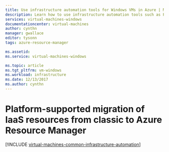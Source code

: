 ```yaml
---
title: Use infrastructure automation tools for Windows VMs in Azure | Microsoft Docs
description: Learn how to use infrastructure automation tools such as PowerShell DSC, Ansible, Chef, Puppet, and Azure Automation to create and manage Windows virtual machines in Azure
services: virtual-machines-windows
documentationcenter: virtual-machines
author: cynthn
manager: gwallace
editor: tysonn
tags: azure-resource-manager

ms.assetid: 
ms.service: virtual-machines-windows

ms.topic: article
ms.tgt_pltfrm: vm-windows
ms.workload: infrastructure
ms.date: 12/13/2017
ms.author: cynthn
---
```


# Platform-supported migration of IaaS resources from classic to Azure Resource Manager
[!INCLUDE [virtual-machines-common-infrastructure-automation](../../../includes/virtual-machines-common-infrastructure-automation.md)]